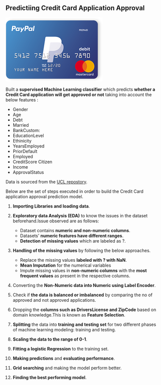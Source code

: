 ## Predictiing Credit Card Application Approval

![](/images/Credit_Card.png)

Built a **supervised Machine Learning classifier** which predicts **whether a Credit Card application will get approved or not** taking into account the below features :
* Gender 
* Age   
* Debt  
* Married   
* BankCustom: 
* EducationLevel  
* Ethinicity
* YearsEmployed 
* PriorDefault  
* Employed   
* CreditScore Citizen   
* Income  
* ApprovalStatus  

Data is sourced from the [UCL repostory](http://archive.ics.uci.edu/ml/datasets/credit+approval).

Below are the set of steps executed in order to build the Credit Card application approval prediction model. 

1. **Importing Libraries and loading data**.

2. **Exploratory data Analysis (EDA)** to know the issues in the dataset beforehand.Issue observed are as follows:
    + Dataset contains **numeric and non-numeric columns**.
    + Datasets' **numeric features have different ranges**.
    + **Detection of missing values** which are labeled as ?.
    
3. **Handling of the missing values** by following the below approaches.
    - Replace the missing values **labeled with ? with NaN**.
    - **Mean Imputation** for the numerical variables
    - Impute missing values in **non-numeric columns** with the **most frequent values** as present in the respective columns.

4. Converting the **Non-Numeric data into Numeric using Label Encoder**.
   
5. Check if **the data is balanced or imbalanced** by comparing the no of approved and not approved applications.

6. Dropping the **columns such as DriversLicense and ZipCode** based on domain knowledge.This is known as **Feature Selection**.

7. **Splitting** the data into **training and testing set** for two different phases of machine learning modeling: training and testing.

8. **Scaling the data to the range of 0-1**.

9. **Fitting a logistic Regression** to the training set.

10. **Making predictions** and **evaluating performance**.

11. **Grid searching** and making the model perform better.

12. **Finding the best performing model**.
